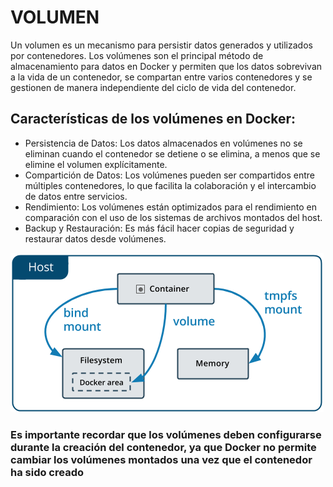# VOLUMEN

Un volumen es un mecanismo para persistir datos generados y utilizados por contenedores. Los volúmenes son el principal método de almacenamiento para datos en Docker y permiten que los datos sobrevivan a la vida de un contenedor, se compartan entre varios contenedores y se gestionen de manera independiente del ciclo de vida del contenedor.

## Características de los volúmenes en Docker:
- Persistencia de Datos: Los datos almacenados en volúmenes no se eliminan cuando el contenedor se detiene o se elimina, a menos que se elimine el volumen explícitamente.
- Compartición de Datos: Los volúmenes pueden ser compartidos entre múltiples contenedores, lo que facilita la colaboración y el intercambio de datos entre servicios.
- Rendimiento: Los volúmenes están optimizados para el rendimiento en comparación con el uso de los sistemas de archivos montados del host.
- Backup y Restauración: Es más fácil hacer copias de seguridad y restaurar datos desde volúmenes.

![Volúmenes](types-of-mounts.png)

### Es importante recordar que los volúmenes deben configurarse durante la creación del contenedor, ya que Docker no permite cambiar los volúmenes montados una vez que el contenedor ha sido creado
